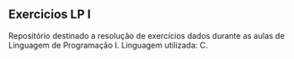 ## Exercicios LP I

Repositório destinado a resolução de exercícios dados durante as aulas de Linguagem de Programação I.
Linguagem utilizada: C.
